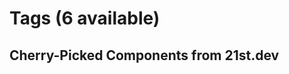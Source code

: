 # Tags (6 available)

## Cherry-Picked Components from 21st.dev

<!-- Add your selected tag components here -->

